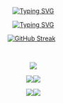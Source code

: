 <div align="center">
  
 [![Typing SVG](https://readme-typing-svg.demolab.com?font=Fira+Code&size=30&pause=1050&color=F9BC2FFF&background=291B3E00&center=true&multiline=true&width=650&height=55&lines=RAVEESHA+LOKUGE)](https://git.io/typing-svg)
  
  [![Typing SVG](https://readme-typing-svg.demolab.com?font=Fira+Code&pause=1000&color=FD7F19FF&background=291B3E00&center=true&multiline=true&width=660&height=55&lines=Undergraduate+Student+at+Kothalawala+Defence+University)](https://git.io/typing-svg)
  
  [![GitHub Streak](https://github-readme-streak-stats.herokuapp.com?user=RaveeshaLokuge&theme=gruvbox&hide_border=true&border_radius=10)](https://git.io/streak-stats)&nbsp;&nbsp;
<!--   ![GitHub stats](https://github-readme-stats.vercel.app/api?username=RaveeshaLokuge&show_icons=true&theme=gruvbox) -->
<br>
  
  ![](http://github-profile-summary-cards.vercel.app/api/cards/profile-details?username=RaveeshaLokuge&theme=gruvbox)
  
  ![](http://github-profile-summary-cards.vercel.app/api/cards/repos-per-language?username=RaveeshaLokuge&theme=gruvbox)![](http://github-profile-summary-cards.vercel.app/api/cards/most-commit-language?username=RaveeshaLokuge&theme=gruvbox)
  
  ![](http://github-profile-summary-cards.vercel.app/api/cards/productive-time?username=RaveeshaLokuge&theme=gruvbox&utcOffset=8)![](http://github-profile-summary-cards.vercel.app/api/cards/stats?username=RaveeshaLokuge&theme=gruvbox)
</div>
